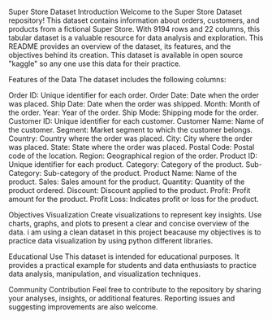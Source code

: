 Super Store Dataset
Introduction
Welcome to the Super Store Dataset repository! This dataset contains information about orders, customers, and products from a fictional Super Store. With 9194 rows and 22 columns, this tabular dataset is a valuable resource for data analysis and exploration. This README provides an overview of the dataset, its features, and the objectives behind its creation. This dataset is available in open source "kaggle" so any one use this data for their practice.

Features of the Data
The dataset includes the following columns:

Order ID: Unique identifier for each order.
Order Date: Date when the order was placed.
Ship Date: Date when the order was shipped.
Month: Month of the order.
Year: Year of the order.
Ship Mode: Shipping mode for the order.
Customer ID: Unique identifier for each customer.
Customer Name: Name of the customer.
Segment: Market segment to which the customer belongs.
Country: Country where the order was placed.
City: City where the order was placed.
State: State where the order was placed.
Postal Code: Postal code of the location.
Region: Geographical region of the order.
Product ID: Unique identifier for each product.
Category: Category of the product.
Sub-Category: Sub-category of the product.
Product Name: Name of the product.
Sales: Sales amount for the product.
Quantity: Quantity of the product ordered.
Discount: Discount applied to the product.
Profit: Profit amount for the product.
Profit Loss: Indicates profit or loss for the product.

Objectives
 Visualization
Create visualizations to represent key insights. Use charts, graphs, and plots to present a clear and concise overview of the data.
i am using a clean dataset in this project beacause my objectives is to practice data visualization by using python different libraries. 

 Educational Use
This dataset is intended for educational purposes. It provides a practical example for students and data enthusiasts to practice data analysis, manipulation, and visualization techniques.

 Community Contribution
Feel free to contribute to the repository by sharing your analyses, insights, or additional features. Reporting issues and suggesting improvements are also welcome.
